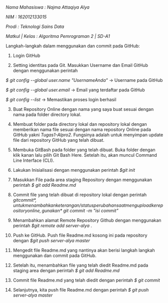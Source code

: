 *Nama Mahasiswa 	: Najma Attaqiya Alya*


*NIM		        : 162012133015*


*Prodi		        : Teknologi Sains Data*


*Matkul | Kelas	: Algoritma Pemrograman 2 | SD-A1*




Langkah-langkah dalam menggunakan dan commit pada GitHub: 


1. Login GitHub

3. Setting identitas pada Git. Masukkan Username dan Email GitHub dengan menggunakan perintah
 
*$ git config --global user.name "UsernameAnda"* -> Username pada GitHub


*$ git config --global user.email <alamat email>*  -> Email yang terdaftar pada GitHub
  

*$ git config --list*  -> Memastikan proses login berhasil
  
  
3. Buat Repository Online dengan nama yang saya buat sesuai dengan nama pada folder directory lokal.
5. Membuat folder pada directory lokal dan repository lokal dengan memberikan nama file sesuai dengan nama repository Online pada GitHub yakni *Tugas1-Alpro2*. Fungsinya adalah untuk menyimpan update file dari repository GitHub yang telah dibuat.
4. Membuka GitBash pada folder yang telah dibuat. Buka folder dengan klik kanan lalu pilih Git Bash Here. Setelah itu, akan muncul Command Line Interface (CLI). 
5. Lakukan Inisialisasi dengan menggunakan perintah *$git init* 
6. Masukkan File pada area staging Repository dengan menggunakan perintah *$ git add Readme.md*
7. Commit file yang telah dibuat di repository lokal dengan perintah *$git commit* , untuk menambahkan keterangan/status perubahan saat mengupload ke repository online, gunakan *$ git commit -m "isi commit"*

9. Menambahkan alamat Remote Repository Github dengan menggunakan perintah *$git remote add server-alya <link repository GitHub>*.
11. Push ke GitHub. Push file Readme.md kosong ini pada repository dengan *$git push server-alya master*
12. Mengedit file Readme.md yang nantinya akan berisi langkah langkah menggunakan dan commit pada GitHub. 
13. Setelah itu, menambahkan file yang telah diedit Readme.md pada staging area dengan perintah *$ git add Readme.md*
14. Commit file Readme.md yang telah diedit dengan perintah *$ git commit*
15. Selanjutnya, kita push file Readme.md dengan perintah *$ git push server-alya master*